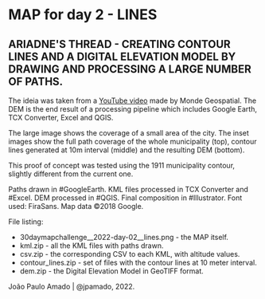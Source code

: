 <h1>MAP for day 2 - LINES</h1>
<h2>ARIADNE'S THREAD - CREATING CONTOUR LINES AND A DIGITAL ELEVATION MODEL BY DRAWING AND PROCESSING A LARGE NUMBER OF PATHS.</h2>
<p>The ideia was taken from a <a href="https://youtu.be/watch?v=bLbY3iMBW-A">YouTube video</a> made by Monde Geospatial. The DEM is the end result of a processing pipeline which includes Google Earth, TCX Converter, Excel and QGIS.</p>
<p>The large image shows the coverage of a small area of the city. The inset images show the full path coverage of the whole municipality (top), contour lines generated at 10m interval (middle) and the resulting DEM (bottom).</p>
<p>This proof of concept was tested using the 1911 municipality contour, slightly different from the current one.</p>
<p>Paths drawn in #GoogleEarth. KML files processed in TCX Converter and #Excel. DEM processed in #QGIS. Final composition in #Illustrator. Font used: FiraSans. Map data ©2018 Google.</p>
<p>File listing:</p>
<ul>
  <li>30daymapchallenge__2022-day-02__lines.png - the MAP itself.</li>
  <li>kml.zip - all the KML files with paths drawn.</li>
  <li>csv.zip - the corresponding CSV to each KML, with altitude values.</li>
  <li>contour_lines.zip - set of files with the contour lines at 10 meter interval.</li>
  <li>dem.zip - the Digital Elevation Model in GeoTIFF format.</li>
  </ul>
<p>João Paulo Amado | @jpamado, 2022.</p>
